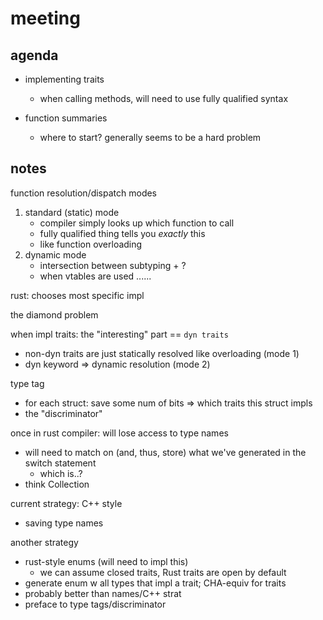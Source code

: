 # meeting

## agenda

- implementing traits
    - when calling methods, will need to use fully qualified syntax

- function summaries
    - where to start? generally seems to be a hard problem

## notes

function resolution/dispatch modes
1. standard (static) mode
    - compiler simply looks up which function to call
    - fully qualified thing tells you _exactly_ this
    - like function overloading
2. dynamic mode
    - intersection between subtyping + ?
    - when vtables are used
......

rust: chooses most specific impl

the diamond problem

when impl traits: the "interesting" part == `dyn traits`
- non-dyn traits are just statically resolved like overloading (mode 1)
- dyn keyword => dynamic resolution (mode 2)

type tag
- for each struct: save some num of bits => which traits this struct impls
- the "discriminator"

once in rust compiler: will lose access to type names
- will need to match on (and, thus, store) what we've generated in the switch 
  statement
    - which is..?
- think Collection<Animal>

current strategy: C++ style
- saving type names

another strategy
- rust-style enums (will need to impl this)
    - we can assume closed traits, Rust traits are open by default
- generate enum w all types that impl a trait; CHA-equiv for traits
- probably better than names/C++ strat
- preface to type tags/discriminator

